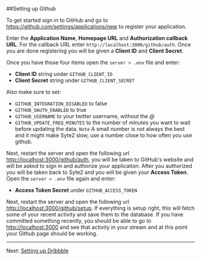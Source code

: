##Setting up Github

To get started sign in to GitHub and go to <https://github.com/settings/applications/new> to register your application.

Enter the **Application Name**, **Homepage URL** and **Authorization callback URL**. For the callback URL enter `http://localhost:3000/github/auth`. Once you are done registering you will be given a **Client ID** and **Client Secret**.

Once you have those four items open the `server > .env` file and enter:

* **Client ID** string under `GITHUB_CLIENT_ID`
* **Client Secret** string under `GITHUB_CLIENT_SECRET`

Also make sure to set:

* `GITHUB_INTEGRATION_DISABLED` to false
* `GITHUB_OAUTH_ENABLED` to true
* `GITHUB_USERNAME` to your twitter username, without the *@*
* `GITHUB_UPDATE_FREQ_MINUTES` to the number of minutes you want to wait before updating the data. `Note` A small number is not always the best and it might make Syte2 slow, use a number close to how often you use github.

Next, restart the server and open the following url <http://localhost:3000/github/auth>, you will be taken to GitHub's website and will be asked to sign in and authorize your application. After you authorized you will be taken back to Syte2 and you will be given your **Access Token**. Open the `server > .env` file again and enter:

* **Access Token Secret** under `GITHUB_ACCESS_TOKEN`

Next, restart the server and open the following url <http://localhost:3000/github/setup>. If everything is setup right, this will fetch some of your recent activity and save them to the database. If you have committed something recently, you should be able to go to <http://localhost:3000> and see that activity in your stream and at this point your Github page should be working.

---

Next: [Setting up Dribbble](docs/dribbble.md)
